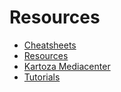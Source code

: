 # Resources

- [Cheatsheets](./cheatsheets)
- [Resources](./resources)
- [Kartoza Mediacenter](./media)
- [Tutorials](./tutorials)

